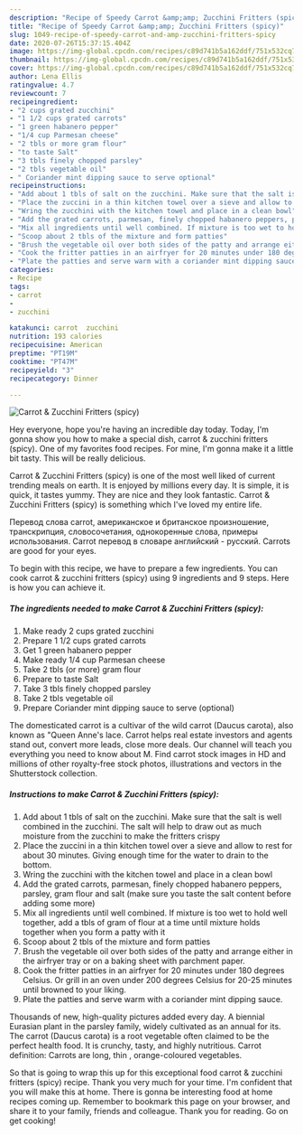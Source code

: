 ```yaml
---
description: "Recipe of Speedy Carrot &amp;amp; Zucchini Fritters (spicy)"
title: "Recipe of Speedy Carrot &amp;amp; Zucchini Fritters (spicy)"
slug: 1049-recipe-of-speedy-carrot-and-amp-zucchini-fritters-spicy
date: 2020-07-26T15:37:15.404Z
image: https://img-global.cpcdn.com/recipes/c89d741b5a162ddf/751x532cq70/carrot-zucchini-fritters-spicy-recipe-main-photo.jpg
thumbnail: https://img-global.cpcdn.com/recipes/c89d741b5a162ddf/751x532cq70/carrot-zucchini-fritters-spicy-recipe-main-photo.jpg
cover: https://img-global.cpcdn.com/recipes/c89d741b5a162ddf/751x532cq70/carrot-zucchini-fritters-spicy-recipe-main-photo.jpg
author: Lena Ellis
ratingvalue: 4.7
reviewcount: 7
recipeingredient:
- "2 cups grated zucchini"
- "1 1/2 cups grated carrots"
- "1 green habanero pepper"
- "1/4 cup Parmesan cheese"
- "2 tbls or more gram flour"
- "to taste Salt"
- "3 tbls finely chopped parsley"
- "2 tbls vegetable oil"
- " Coriander mint dipping sauce to serve optional"
recipeinstructions:
- "Add about 1 tbls of salt on the zucchini. Make sure that the salt is well combined in the zucchini. The salt will help to draw out as much moisture from the zucchini to make the fritters crispy"
- "Place the zuccini in a thin kitchen towel over a sieve and allow to rest for about 30 minutes. Giving enough time for the water to drain to the bottom."
- "Wring the zucchini with the kitchen towel and place in a clean bowl"
- "Add the grated carrots, parmesan, finely chopped habanero peppers, parsley, gram flour and salt (make sure you taste the salt content before adding some more)"
- "Mix all ingredients until well combined. If mixture is too wet to hold well together, add a tbls of gram of flour at a time until mixture holds together when you form a patty with it"
- "Scoop about 2 tbls of the mixture and form patties"
- "Brush the vegetable oil over both sides of the patty and arrange either in the airfryer tray or on a baking sheet with parchment paper."
- "Cook the fritter patties in an airfryer for 20 minutes under 180 degrees Celsius. Or grill in an oven under 200 degrees Celsius for 20-25 minutes until browned to your liking."
- "Plate the patties and serve warm with a coriander mint dipping sauce."
categories:
- Recipe
tags:
- carrot
- 
- zucchini

katakunci: carrot  zucchini 
nutrition: 193 calories
recipecuisine: American
preptime: "PT19M"
cooktime: "PT47M"
recipeyield: "3"
recipecategory: Dinner

---
```



![Carrot &amp; Zucchini Fritters (spicy)](https://img-global.cpcdn.com/recipes/c89d741b5a162ddf/751x532cq70/carrot-zucchini-fritters-spicy-recipe-main-photo.jpg)

Hey everyone, hope you're having an incredible day today. Today, I'm gonna show you how to make a special dish, carrot &amp; zucchini fritters (spicy). One of my favorites food recipes. For mine, I'm gonna make it a little bit tasty. This will be really delicious.

Carrot &amp; Zucchini Fritters (spicy) is one of the most well liked of current trending meals on earth. It is enjoyed by millions every day. It is simple, it is quick, it tastes yummy. They are nice and they look fantastic. Carrot &amp; Zucchini Fritters (spicy) is something which I've loved my entire life.

Перевод слова carrot, американское и британское произношение, транскрипция, словосочетания, однокоренные слова, примеры использования. Carrot перевод в словаре английский - русский. Carrots are good for your eyes.


To begin with this recipe, we have to prepare a few ingredients. You can cook carrot &amp; zucchini fritters (spicy) using 9 ingredients and 9 steps. Here is how you can achieve it.

<!--inarticleads1-->

##### The ingredients needed to make Carrot &amp; Zucchini Fritters (spicy):

1. Make ready 2 cups grated zucchini
1. Prepare 1 1/2 cups grated carrots
1. Get 1 green habanero pepper
1. Make ready 1/4 cup Parmesan cheese
1. Take 2 tbls (or more) gram flour
1. Prepare to taste Salt
1. Take 3 tbls finely chopped parsley
1. Take 2 tbls vegetable oil
1. Prepare  Coriander mint dipping sauce to serve (optional)


The domesticated carrot is a cultivar of the wild carrot (Daucus carota), also known as &#34;Queen Anne&#39;s lace. Carrot helps real estate investors and agents stand out, convert more leads, close more deals. Our channel will teach you everything you need to know about M. Find carrot stock images in HD and millions of other royalty-free stock photos, illustrations and vectors in the Shutterstock collection. 

<!--inarticleads2-->

##### Instructions to make Carrot &amp; Zucchini Fritters (spicy):

1. Add about 1 tbls of salt on the zucchini. Make sure that the salt is well combined in the zucchini. The salt will help to draw out as much moisture from the zucchini to make the fritters crispy
1. Place the zuccini in a thin kitchen towel over a sieve and allow to rest for about 30 minutes. Giving enough time for the water to drain to the bottom.
1. Wring the zucchini with the kitchen towel and place in a clean bowl
1. Add the grated carrots, parmesan, finely chopped habanero peppers, parsley, gram flour and salt (make sure you taste the salt content before adding some more)
1. Mix all ingredients until well combined. If mixture is too wet to hold well together, add a tbls of gram of flour at a time until mixture holds together when you form a patty with it
1. Scoop about 2 tbls of the mixture and form patties
1. Brush the vegetable oil over both sides of the patty and arrange either in the airfryer tray or on a baking sheet with parchment paper.
1. Cook the fritter patties in an airfryer for 20 minutes under 180 degrees Celsius. Or grill in an oven under 200 degrees Celsius for 20-25 minutes until browned to your liking.
1. Plate the patties and serve warm with a coriander mint dipping sauce.


Thousands of new, high-quality pictures added every day. A biennial Eurasian plant in the parsley family, widely cultivated as an annual for its. The carrot (Daucus carota) is a root vegetable often claimed to be the perfect health food. It is crunchy, tasty, and highly nutritious. Carrot definition: Carrots are long, thin , orange-coloured vegetables. 

So that is going to wrap this up for this exceptional food carrot &amp; zucchini fritters (spicy) recipe. Thank you very much for your time. I'm confident that you will make this at home. There is gonna be interesting food at home recipes coming up. Remember to bookmark this page on your browser, and share it to your family, friends and colleague. Thank you for reading. Go on get cooking!

